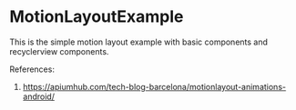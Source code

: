 # MotionLayoutExample
This is the simple motion layout example with basic components and recyclerview components.

References:
1. https://apiumhub.com/tech-blog-barcelona/motionlayout-animations-android/

